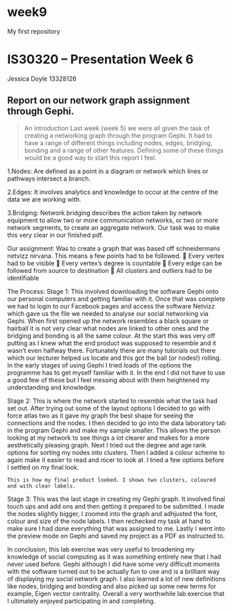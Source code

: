 week9
=====

My first repository

IS30320 – Presentation Week 6
=============================

Jessica Doyle 13328126

Report on our network graph assignment through Gephi. 
-----------------------------------------------------

>An introduction Last week (week 5) we were all given the task of creating a networking graph through the program Gephi. It had to have a range of different things including nodes, edges, bridging, bonding and a range of other features.  Defining some of these things would be a good way to start this report I feel. 

1.Nodes:  Are defined as a point in a diagram or network which lines or pathways intersect a branch.

2.Edges: It involves analytics and knowledge to occur at the centre of the data we are working with. 

3.Bridging: Network bridging describes the action taken by network equipment to allow two or more communication networks, or two or more network segments, to create an aggregate network. Our task was to make this very clear in our finished pdf. 

Our assignment: Was to create a graph that was based off schneidermans netvizz nirvana.  This means a few points had to be followed. 
	Every vertex had to be visible
	Every vertex’s degree is countable
	Every edge can be followed from source to destination 
	All clusters and outliers had to be identifiable 







The Process: 
Stage 1: This involved downloading the software Gephi onto our personal computers and getting familiar with it. Once that was complete we had to login to our Facebook pages and access the software Netvizz which gave us the file we needed to analyse our social networking via Gephi. When first opened up the network resembles a black square or hairball it is not very clear what nodes are linked to other ones and the bridging and bonding is all the same colour. At the start this was very off putting as I knew what the end product was supposed to resemble and it wasn’t even halfway there.  Fortunately there are many tutorials out there which our lecturer helped us locate and this got the ball (or nodes!) rolling.  In the early stages of using Gephi I tried loads of the options the programme has to get myself familiar with it. In the end I did not have to use a good few of these but I feel messing about with them heightened my understanding and knowledge. 



Stage 2:  This is where the network started to resemble what the task had set out. After trying out some of the layout options I decided to go with force atlas two as it gave my graph the best shape for seeing the connections and the nodes. I then decided to go into the data laboratory tab in the program Gephi and make my sample smaller. This allows the person looking at my network to see things a lot clearer and makes for a more aesthetically pleasing graph.  Next I tried out the degree and age rank options for sorting my nodes into clusters. Then I added a colour scheme to again make it easier to read and nicer to look at.  I tried a few options before I settled on my final look. 
 

 	This is how my final product looked. I shows two clusters, coloured and with clear labels.







Stage 3:  This was the last stage in creating my Gephi graph. It involved final touch ups and add ons and then getting it prepared to be submitted.  I made the nodes slightly bigger, I zoomed into the graph and adhjusted the font, colour and size of the node labels. I then rechecked my task at hand to make sure I had done everything that was assigned to me. Lastly I went into the preview mode on Gephi and saved my project as a PDF as instructed to. 

In conclusion, this lab exercise was very useful to broadening my knowledge of social computing as it was something entirely new that I had never used before. Gephi although I did have some very difficult moments with the software turned out to be actually fun to use and is a brilliant way of displaying my social network graph. I also learned a lot of new definitions like nodes, bridging and bonding and also picked up some new terms for example, Eigen vector centrality.  Overall a very worthwhile lab exercise that I ultimately enjoyed participating in and completing. 

